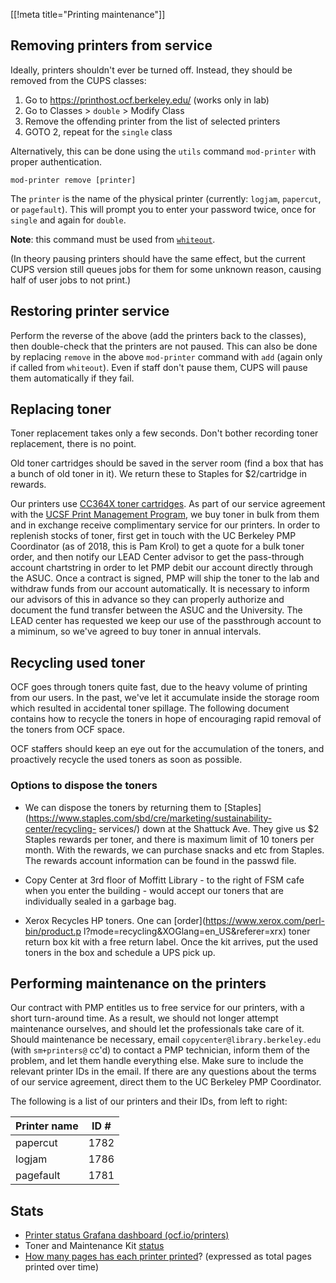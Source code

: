 [[!meta title="Printing maintenance"]]
## Removing printers from service

Ideally, printers shouldn't ever be turned off. Instead, they should be removed
from the CUPS classes:

1. Go to https://printhost.ocf.berkeley.edu/ (works only in lab)
2. Go to Classes > `double` > Modify Class
3. Remove the offending printer from the list of selected printers
4. GOTO 2, repeat for the `single` class

Alternatively, this can be done using the `utils` command `mod-printer` with proper authentication.

    mod-printer remove [printer]

The `printer` is the name of the physical printer (currently: `logjam`,
`papercut`, or `pagefault`). This will prompt you to enter your password
twice, once for `single` and again for `double`.

**Note**: this command must be used from [`whiteout`](https://www.ocf.berkeley.edu/docs/staff/backend/servers/#whiteout).

(In theory pausing printers should have the same effect, but the current CUPS
version still queues jobs for them for some unknown reason, causing half of
user jobs to not print.)

## Restoring printer service

Perform the reverse of the above (add the printers back to the classes), then
double-check that the printers are not paused. This can also be done by
replacing `remove` in the above `mod-printer` command with `add` (again only if called from `whiteout`).
Even if staff don't pause them,
CUPS will pause them automatically if they fail.

## Replacing toner

Toner replacement takes only a few seconds. Don't bother recording toner
replacement, there is no point.

Old toner cartridges should be saved in the server room (find a box that has a
bunch of old toner in it). We return these to Staples for $2/cartridge in
rewards.

Our printers use [CC364X toner cartridges][toner]. As part of our service
agreement with the [UCSF Print Management Program][pmp], we buy toner in bulk
from them and in exchange receive complimentary service for our printers. In
order to replenish stocks of toner, first get in touch with the UC Berkeley
PMP Coordinator (as of 2018, this is Pam Krol) to get a quote for a bulk toner
order, and then notify our LEAD Center advisor to get the pass-through account
chartstring in order to let PMP debit our account directly through the ASUC.
Once a contract is signed, PMP will ship the toner to the lab and withdraw
funds from our account automatically. It is necessary to inform our advisors
of this in advance so they can properly authorize and document the fund transfer
between the ASUC and the University. The LEAD center has requested we keep our
use of the passthrough account to a miminum, so we've agreed to buy toner in
annual intervals.

## Recycling used toner

OCF goes through toners quite fast, due to the heavy volume of printing from our
users. In the past, we've let it accumulate inside the storage room which
resulted in accidental toner spillage. The following document contains how
to recycle the toners in hope of encouraging rapid removal of the toners from OCF space.

OCF staffers should keep an eye out for the accumulation of the toners, and proactively
recycle the used toners as soon as possible.

### Options to dispose the toners

* We can dispose the toners by returning them to
[Staples](https://www.staples.com/sbd/cre/marketing/sustainability-center/recycling-
services/) down at the Shattuck Ave. They give us $2 Staples rewards per toner, and
there is maximum limit of 10 toners per month. With the rewards, we can purchase
snacks and etc from Staples.
The rewards account information can be found in the passwd file.

* Copy Center at 3rd floor of Moffitt Library - to the right of FSM cafe when you enter the
building - would accept our toners that are individually sealed in a garbage bag.

* Xerox Recycles HP toners. One can [order](https://www.xerox.com/perl-bin/product.p
l?mode=recycling&XOGlang=en_US&referer=xrx) toner return box kit with a free return
label. Once the kit arrives, put the used toners in the box and schedule a UPS pick up.

## Performing maintenance on the printers

Our contract with PMP entitles us to free service for our printers, with a
short turn-around time. As a result, we should not longer attempt maintenance
ourselves, and should let the professionals take care of it. Should maintenance
be necessary, email `copycenter@library.berkeley.edu` (with `sm+printers@` cc'd)
to contact a PMP technician, inform them of the problem, and let them handle
everything else. Make sure to include the relevant printer IDs in the email. If
there are any questions about the terms of our service agreement, direct them to
the UC Berkeley PMP Coordinator.

The following is a list of our printers and their IDs, from left to right:

|  Printer name | ID # |
|---------------|------|
| papercut      | 1782 |
| logjam        | 1786 |
| pagefault     | 1781 |

## Stats

 * [Printer status Grafana dashboard (ocf.io/printers)][printer-dashboard]
 * Toner and Maintenance Kit [status][printer-summary]
 * [How many pages has each printer printed][pages-printed]? (expressed as total
   pages printed over time)


[toner]: https://www.staples.com/HP-64X-Black-Toner-Cartridge-CC364XD-High-Yield-Twin-Pack/product_821762
[pmp]: https://campuslifeservices.ucsf.edu/documentsmedia/services/print_management
[printer-dashboard]: https://ocf.io/printers
[printer-summary]: https://www.ocf.berkeley.edu/stats/
[pages-printed]: https://www.ocf.berkeley.edu/stats/printing/pages-printed
